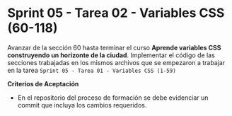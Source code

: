 # Sprint 05 - Tarea 02 - Variables CSS (60-118)

Avanzar de la sección 60 hasta terminar el curso **Aprende variables CSS construyendo un horizonte de la ciudad**. Implementar el código de las secciones trabajadas en los mismos archivos que se empezaron a trabajar en la tarea `Sprint 05 - Tarea 01 - Variables CSS (1-59)`

**Criterios de Aceptación**

- En el repositorio del proceso de formación se debe evidenciar un commit que incluya los cambios requeridos.